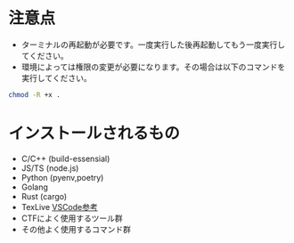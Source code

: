 # 注意点
- ターミナルの再起動が必要です。一度実行した後再起動してもう一度実行してください。
- 環境によっては権限の変更が必要になります。その場合は以下のコマンドを実行してください。
```sh
chmod -R +x .
```

# インストールされるもの
- C/C++ (build-essensial)
- JS/TS (node.js)
- Python (pyenv,poetry)
- Golang
- Rust (cargo)
- TexLive [VSCode参考](https://qiita.com/uoyuki/items/c0b3feeb80f9a2699759)
- CTFによく使用するツール群
- その他よく使用するコマンド群